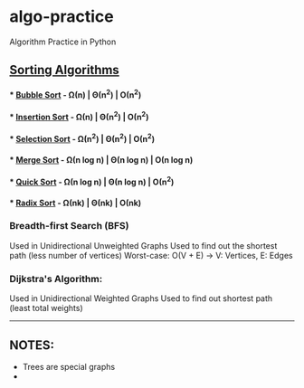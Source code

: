 # algo-practice
Algorithm Practice in Python

## [Sorting Algorithms](https://github.com/andys-github/algo-practice/tree/main/sort)
#### * [Bubble Sort](https://github.com/andys-github/algo-practice/blob/sort/sort/bubble-sort.py) - &Omega;(n) | &Theta;(n<sup>2</sup>) | &Omicron;(n<sup>2</sup>)
#### * [Insertion Sort](https://github.com/andys-github/algo-practice/blob/sort/sort/insertion-sort.py) - &Omega;(n) | &Theta;(n<sup>2</sup>) | &Omicron;(n<sup>2</sup>)
#### * [Selection Sort](https://github.com/andys-github/algo-practice/blob/main/sort/selection-sort.py) - &Omega;(n<sup>2</sup>) | &Theta;(n<sup>2</sup>) | &Omicron;(n<sup>2</sup>)
#### * [Merge Sort](https://github.com/andys-github/algo-practice/blob/main/sort/merge-sort.py) - &Omega;(n log n) | &Theta;(n log n) | &Omicron;(n log n)
#### * [Quick Sort](https://github.com/andys-github/algo-practice/blob/main/sort/quick-sort.py) - &Omega;(n log n) | &Theta;(n log n) | &Omicron;(n<sup>2</sup>)
#### * [Radix Sort](https://github.com/andys-github/algo-practice/blob/main/sort/radix-sort.py) - &Omega;(nk) | &Theta;(nk) | &Omicron;(nk)


### Breadth-first Search (BFS)
Used in Unidirectional Unweighted Graphs
Used to find out the shortest path (less number of vertices)
Worst-case: O(V + E) -> V: Vertices, E: Edges

### Dijkstra's Algorithm:
Used in Unidirectional Weighted Graphs
Used to find out shortest path (least total weights)

---
## NOTES:
- Trees are special graphs
- 
